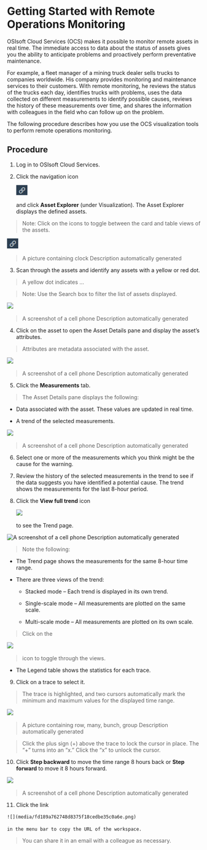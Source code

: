 Getting Started with Remote Operations Monitoring
=================================================

OSIsoft Cloud Services (OCS) makes it possible to monitor remote assets in real
time. The immediate access to data about the status of assets gives you the
ability to anticipate problems and proactively perform preventative maintenance.

For example, a fleet manager of a mining truck dealer sells trucks to companies
worldwide. His company provides monitoring and maintenance services to their
customers. With remote monitoring, he reviews the status of the trucks each day,
identifies trucks with problems, uses the data collected on different
measurements to identify possible causes, reviews the history of these
measurements over time, and shares the information with colleagues in the field
who can follow up on the problem.

The following procedure describes how you use the OCS visualization tools to
perform remote operations monitoring.

Procedure
---------

1.  Log in to OSIsoft Cloud Services.

2.  Click the navigation icon

    ![](images/CopyUrlLink.png)

    and click **Asset Explorer** (under Visualization). The Asset Explorer
    displays the defined assets.

>   Note: Click on the icons to toggle between the card and table views of the
>   assets.

![](images/CopyUrlLink.png?raw=true)

>   A picture containing clock Description automatically generated

3.  Scan through the assets and identify any assets with a yellow or red dot.

>   A yellow dot indicates ...

>   Note: Use the Search box to filter the list of assets displayed.

![](media/2eea234ef83425d3379c915a67938949.png)

>   A screenshot of a cell phone Description automatically generated

4.  Click on the asset to open the Asset Details pane and display the asset’s
    attributes.

>   Attributes are metadata associated with the asset.

![](media/689edf152890f72ecef125ccc2870950.png)

>   A screenshot of a cell phone Description automatically generated

5.  Click the **Measurements** tab.

>   The Asset Details pane displays the following:

-   Data associated with the asset. These values are updated in real time.

-   A trend of the selected measurements.

![](media/53dd76adfe9b80adcbef8e8efa44082d.png)

>   A screenshot of a cell phone Description automatically generated

6.  Select one or more of the measurements which you think might be the cause
    for the warning.

7.  Review the history of the selected measurements in the trend to see if the
    data suggests you have identified a potential cause. The trend shows the
    measurements for the last 8-hour period.

8.  Click the **View full trend** icon

    ![](media/dcbf072a3ceb5b2d953cea2852edb128.png)

    to see the Trend page.

![A screenshot of a cell phone Description automatically generated](media/6e4e004b190e1594b16856cd923b794e.png)

>   Note the following:

-   The Trend page shows the measurements for the same 8-hour time range.

-   There are three views of the trend:

    -   Stacked mode – Each trend is displayed in its own trend.

    -   Single-scale mode – All measurements are plotted on the same scale.

    -   Multi-scale mode – All measurements are plotted on its own scale.

>   Click on the

![](media/0a1af5684e5185c31616b5b029ce9015.png)

>   icon to toggle through the views.

-   The Legend table shows the statistics for each trace.

9.  Click on a trace to select it.

>   The trace is highlighted, and two cursors automatically mark the minimum and
>   maximum values for the displayed time range.

![](media/e9e5c04d454b8b456113149dcce53cdc.png)

>   A picture containing row, many, bunch, group Description automatically
>   generated

>   Click the plus sign (+) above the trace to lock the cursor in place. The “+”
>   turns into an “x.” Click the “x” to unlock the cursor.

10.  Click **Step backward** to move the time range 8 hours back or **Step
    forward** to move it 8 hours forward.

![](media/c77255e15da02b42035694fba4abc638.png)

>   A screenshot of a cell phone Description automatically generated

11.  Click the link

    ![](media/fd189a762748d8375f18cedbe35c0a6e.png)

    in the menu bar to copy the URL of the workspace.

>   You can share it in an email with a colleague as necessary.
